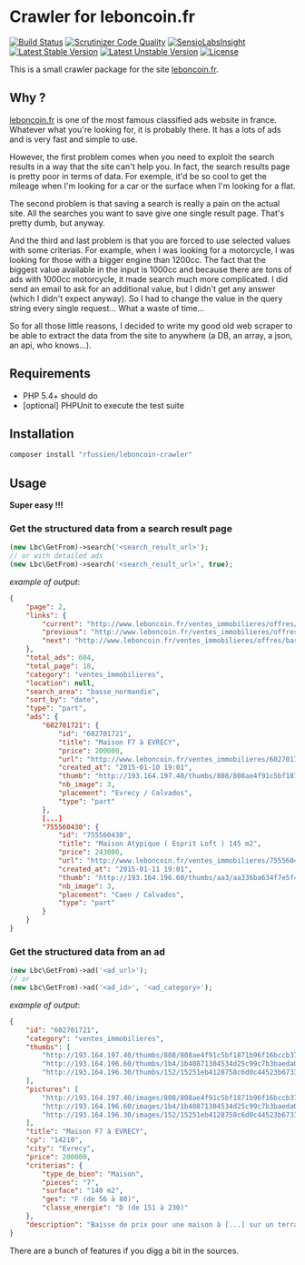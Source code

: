 Crawler for leboncoin.fr
========================

[![Build Status](https://api.travis-ci.org/rfussien/leboncoin-crawler.svg)](https://travis-ci.org/rfussien/leboncoin-crawler/)
[![Scrutinizer Code Quality](https://scrutinizer-ci.com/g/rfussien/leboncoin-crawler/badges/quality-score.png)](https://scrutinizer-ci.com/g/rfussien/leboncoin-crawler/)
[![SensioLabsInsight](https://insight.sensiolabs.com/projects/b9916e36-30d9-4d16-ba5c-c1077b45b37e/mini.png)](https://insight.sensiolabs.com/projects/b9916e36-30d9-4d16-ba5c-c1077b45b37e)
[![Latest Stable Version](https://poser.pugx.org/rfussien/leboncoin-crawler/v/stable.svg)](https://packagist.org/packages/rfussien/leboncoin-crawler)
[![Latest Unstable Version](https://poser.pugx.org/rfussien/leboncoin-crawler/v/unstable.svg)](https://packagist.org/packages/rfussien/leboncoin-crawler)
[![License](https://poser.pugx.org/rfussien/leboncoin-crawler/license.svg)](https://packagist.org/packages/rfussien/leboncoin-crawler)

This is a small crawler package for the site [leboncoin.fr](http://www.leboncoin.fr).

## Why ?

[leboncoin.fr](http://www.leboncoin.fr) is one of the most famous classified ads
website in france. Whatever what you're looking for, it is probably there. It has
a lots of ads and is very fast and simple to use.

However, the first problem comes when you need to exploit the search results in
a way that the site can't help you. In fact, the search results page is
pretty poor in terms of data.
For exemple, it'd be so cool to get the mileage when I'm looking for a car or
the surface when I'm looking for a flat.

The second problem is that saving a search is really a pain on the actual site.
All the searches you want to save give one single result page. That's pretty dumb,
but anyway.

And the third and last problem is that you are forced to use selected values
with some criterias. For example, when I was looking for a motorcycle, I was
looking for those with a bigger engine than 1200cc. The fact that the biggest
value available in the input is 1000cc and because there are tons of ads with
1000cc motorcycle, it made search much more complicated. I did send an email to
ask for an additional value, but I didn't get any answer (which I didn't expect
anyway). So I had to change the value in the query string every single request...
What a waste of time...

So for all those little reasons, I decided to write my good old web scraper to
be able to extract the data from the site to anywhere (a DB, an array, a json,
an api, who knows...).

## Requirements

- PHP 5.4+ should do
- [optional] PHPUnit to execute the test suite

## Installation

```bash
composer install "rfussien/leboncoin-crawler"
```

## Usage

**Super easy !!!**

### Get the structured data from a search result page

```php
(new Lbc\GetFrom)->search('<search_result_url>');
// or with detailed ads
(new Lbc\GetFrom)->search('<search_result_url>', true);
```
*example of output*:
```json
{
    "page": 2,
    "links": {
        "current": "http://www.leboncoin.fr/ventes_immobilieres/offres/basse_normandie/calvados/?pe=11&sqs=10&ros=5&ret=1&f=p&o=2",
        "previous": "http://www.leboncoin.fr/ventes_immobilieres/offres/basse_normandie/calvados/?pe=11&sqs=10&ros=5&ret=1&f=p&o=1",
        "next": "http://www.leboncoin.fr/ventes_immobilieres/offres/basse_normandie/calvados/?pe=11&sqs=10&ros=5&ret=1&f=p&o=3"
    },
    "total_ads": 604,
    "total_page": 18,
    "category": "ventes_immobilieres",
    "location": null,
    "search_area": "basse_normandie",
    "sort_by": "date",
    "type": "part",
    "ads": {
        "602701721": {
            "id": "602701721",
            "title": "Maison F7 à EVRECY",
            "price": 200000,
            "url": "http://www.leboncoin.fr/ventes_immobilieres/602701721.htm?ca=4_s",
            "created_at": "2015-01-10 19:01",
            "thumb": "http://193.164.197.40/thumbs/808/808ae4f91c5bf1871b96f16bccb3751eeb0baec4.jpg",
            "nb_image": 3,
            "placement": "Evrecy / Calvados",
            "type": "part"
        },
        [...]
        "755560430": {
            "id": "755560430",
            "title": "Maison Atypique ( Esprit Loft ) 145 m2",
            "price": 243000,
            "url": "http://www.leboncoin.fr/ventes_immobilieres/755560430.htm?ca=4_s",
            "created_at": "2015-01-11 19:01",
            "thumb": "http://193.164.196.60/thumbs/aa3/aa336ba634f7e5f43b6c016358afa2510e42aa0b.jpg",
            "nb_image": 3,
            "placement": "Caen / Calvados",
            "type": "part"
        }
    }
}
```

### Get the structured data from an ad

```php
(new Lbc\GetFrom)->ad('<ad_url>');
// or
(new Lbc\GetFrom)->ad('<ad_id>', '<ad_category>');
```

*example of output*:
```json
{
    "id": "602701721",
    "category": "ventes_immobilieres",
    "thumbs": [
        "http://193.164.197.40/thumbs/808/808ae4f91c5bf1871b96f16bccb3751eeb0baec4.jpg",
        "http://193.164.196.60/thumbs/1b4/1b40871304534d25c99c7b3baeda07c16c8b48cd.jpg",
        "http://193.164.196.30/thumbs/152/15251eb4128758c6d0c44523b6733ee9d5ea3749.jpg"
    ],
    "pictures": [
        "http://193.164.197.40/images/808/808ae4f91c5bf1871b96f16bccb3751eeb0baec4.jpg",
        "http://193.164.196.60/images/1b4/1b40871304534d25c99c7b3baeda07c16c8b48cd.jpg",
        "http://193.164.196.30/images/152/15251eb4128758c6d0c44523b6733ee9d5ea3749.jpg"
    ],
    "title": "Maison F7 à EVRECY",
    "cp": "14210",
    "city": "Evrecy",
    "price": 200000,
    "criterias": {
        "type_de_bien": "Maison",
        "pieces": "7",
        "surface": "140 m2",
        "ges": "F (de 56 à 80)",
        "classe_energie": "D (de 151 à 230)"
    },
    "description": "Baisse de prix pour une maison à [...] sur un terrain de 576 m². AGENCE S'ABSTENIR."
}
```

There are a bunch of features if you digg a bit in the sources.
